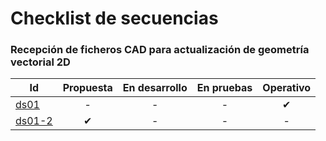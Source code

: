 # Checklist de secuencias
  
  
### Recepción de ficheros CAD para actualización de geometría vectorial 2D

| Id | Propuesta | En desarrollo | En pruebas | Operativo |
| -- | :--: | :--: | :--: | :--: |
| [ds01](ds01.md) | - | - | - | ✔ |
| [ds01-2](ds01-2.md) | ✔ | - | - | - |

